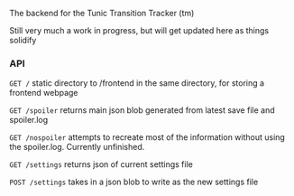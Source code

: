 The backend for the Tunic Transition Tracker (tm)

Still very much a work in progress, but will get updated here as things solidify

### API
`GET /` static directory to /frontend in the same directory, for storing a frontend webpage

`GET /spoiler` returns main json blob generated from latest save file and spoiler.log

`GET /nospoiler` attempts to recreate most of the information without using the spoiler.log. Currently unfinished.

`GET /settings` returns json of current settings file

`POST /settings` takes in a json blob to write as the new settings file